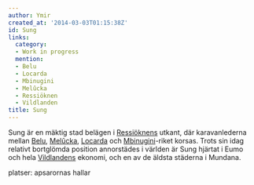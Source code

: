 ```yaml
---
author: Ymir
created_at: '2014-03-03T01:15:38Z'
id: Sung
links:
  category:
  - Work in progress
  mention:
  - Belu
  - Locarda
  - Mbinugini
  - Melûcka
  - Ressiöknen
  - Vildlanden
title: Sung
---
```


Sung är en mäktig stad belägen i [Ressiöknens] utkant, där karavanlederna mellan [Belu], [Melûcka],
[Locarda] och [Mbinugini]-riket korsas. Trots sin idag relativt bortglömda position annorstädes i
världen är Sung hjärtat i Eumo och hela [Vildlandens] ekonomi, och en av de äldsta städerna i
Mundana.

platser: apsarornas hallar

  [Ressiöknens]: Ressiöknen
  [Belu]: Belu
  [Melûcka]: Melûcka
  [Locarda]: Locarda
  [Mbinugini]: Mbinugini
  [Vildlandens]: Vildlanden